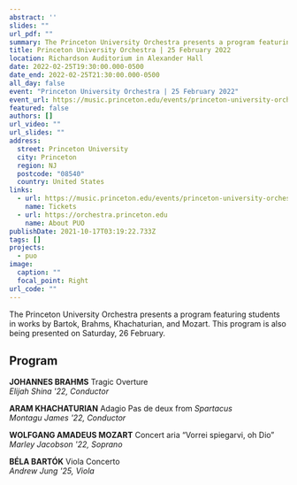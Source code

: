```yaml
---
abstract: ''
slides: ""
url_pdf: ""
summary: The Princeton University Orchestra presents a program featuring students in works by Bartok, Brahms, Khachaturian, and Mozart.
title: Princeton University Orchestra | 25 February 2022
location: Richardson Auditorium in Alexander Hall
date: 2022-02-25T19:30:00.000-0500
date_end: 2022-02-25T21:30:00.000-0500
all_day: false
event: "Princeton University Orchestra | 25 February 2022"
event_url: https://music.princeton.edu/events/princeton-university-orchestra-14
featured: false
authors: []
url_video: ""
url_slides: ""
address:
  street: Princeton University
  city: Princeton
  region: NJ
  postcode: "08540"
  country: United States
links:
  - url: https://music.princeton.edu/events/princeton-university-orchestra-14
    name: Tickets
  - url: https://orchestra.princeton.edu
    name: About PUO
publishDate: 2021-10-17T03:19:22.733Z
tags: []
projects:
  - puo
image:
  caption: ""
  focal_point: Right
url_code: ""
---
```

The Princeton University Orchestra presents a program featuring students in works by Bartok, Brahms, Khachaturian, and Mozart. This program is also being presented on Saturday, 26 February.

## Program
**JOHANNES BRAHMS** Tragic Overture <br>
*Elijah Shina '22, Conductor*

**ARAM KHACHATURIAN** Adagio Pas de deux from *Spartacus* <br>
*Montagu James '22, Conductor*

**WOLFGANG AMADEUS MOZART** Concert aria “Vorrei spiegarvi, oh Dio” <br>
*Marley Jacobson '22, Soprano*

**BÉLA BARTÓK** Viola Concerto <br>
*Andrew Jung '25, Viola*

